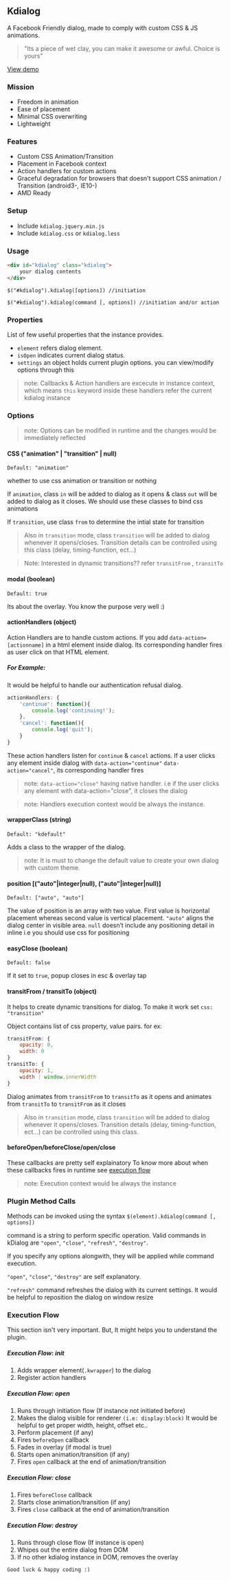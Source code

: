 ## Kdialog

A Facebook Friendly dialog, made to comply with custom CSS & JS animations. 
> "Its a piece of wet clay, you can make it awesome or awful. Choice is yours"

[View demo](http://moorthy-g.github.io/kdialog/)

### Mission
- Freedom in animation
- Ease of placement
- Minimal CSS overwriting
- Lightweight


### Features
- Custom CSS Animation/Transition
- Placement in Facebook context
- Action handlers for custom actions
- Graceful degradation for browsers that doesn't support CSS animation / Transition (android3-, IE10-)
- AMD Ready


### Setup
- Include `kdialog.jquery.min.js`
- Include `kdialog.css` or `kdialog.less`

### Usage

```html
<div id="kdialog" class="kdialog">
    your dialog contents
</div>
```

```
$("#kdialog").kdialog([options]) //initiation
```

```
$("#kdialog").kdialog(command [, options]) //initiation and/or action
```

### Properties

List of few useful properties that the instance provides.

- `element` refers dialog element.
- `isOpen` indicates current dialog status.
- `settings` an object holds current plugin options. you can view/modify options through this

> note: Callbacks & Action handlers are excecute in instance context, which means `this` keyword inside these handlers refer the current kdialog instance


### Options
> note: Options can be modified in runtime and the changes would be immediately reflected

#### CSS ("animation" | "transition" | null)
`Default: "animation"`

whether to use css animation or transition or nothing

If `animation`, class `in` will be added to dialog as it opens & class `out` will be added to dialog as it closes. We should use these classes to bind css animations

If `transition`, use class `from` to determine the intial state for transition

> Also in `transition` mode, class `transition` will be added to dialog whenever it opens/closes. 
> Transition details can be controlled using this class (delay, timing-function, ect...)

> Note: Interested in dynamic transitions?? refer `transitFrom` , `transitTo` 


#### modal (boolean)
`Default: true`

Its about the overlay. You know the purpose very well :)


#### actionHandlers (object)

Action Handlers are to handle custom actions.
If you add `data-action=[actionname]` in a html element inside dialog. Its corresponding handler fires as user click on that HTML element.


##### **For Example:**
It would be helpful to handle our authentication refusal dialog. 

```javascript
actionHandlers: {
    'continue': function(){
        console.log('continuing!');
    },
    'cancel': function(){
        console.log('quit');
    }
}
```
These action handlers listen for `continue` & `cancel` actions. If a user clicks any element inside dialog with `data-action="continue"` `data-action="cancel"`, its corresponding handler fires 

> note: `data-action="close"` having native handler. i.e if the user clicks any element with data-action="close", it closes the dialog

> note: Handlers execution context would be always the instance.


#### wrapperClass (string)
`Default: "kdefault"`

Adds a class to the wrapper of the dialog. 
> note: It is must to change the default value to create your own dialog with custom theme.


#### position [("auto"|integer|null), ("auto"|integer|null)]
`Default: ["auto", "auto"]`

The value of position is an array with two value. First value is horizontal placement whereas second value is vertical placement. `"auto"` aligns the dialog center in visible area. `null` doesn’t include any positioning detail in inline
i.e you should use css for positioning


#### easyClose (boolean)
`Default: false`

If it set to `true`, popup closes in esc & overlay tap


#### transitFrom / transitTo (object)
It helps to create dynamic transitions for dialog. To make it work set `css: "transition"`

Object contains list of css property, value pairs. for ex:

```javascript
transitFrom: {
    opacity: 0,
    width: 0
}
transitTo: {
    opacity: 1,
	width : window.innerWidth
}
```

Dialog animates from `transitFrom` to `transitTo` as it opens
and animates from `transitTo` to `transitFrom` as it closes

> Also in `transition` mode, class `transition` will be added to dialog whenever it opens/closes. 
> Transition details (delay, timing-function, ect...) can be controlled using this class.


#### beforeOpen/beforeClose/open/close

These callbacks are pretty self explainatory
To know more about when these callbacks fires in runtime see [execution flow](#execution-flow)

> note: Execution context would be always the instance


### Plugin Method Calls

Methods can be invoked using the syntax `$(element).kdialog(command [, options])`

command is a string to perform specific operation. 
Valid commands in kDialog are `"open"`, `"close"`, `"refresh"`, `"destroy"`.

If you specify any options alongwith, they will be applied while command execution.

`"open"`, `"close"`, `"destroy"` are self explanatory.

`"refresh"` command refreshes the dialog with its current settings. 
It would be helpful to reposition the dialog on window resize


### Execution Flow
This section isn't very important. But, It might helps you to understand the plugin.


##### **Execution Flow: init**
1. Adds wrapper element(`.kwrapper`) to the dialog
2. Register action handlers


##### **Execution Flow: open**
1. Runs through initiation flow (If instance not initiated before)
2. Makes the dialog visible for renderer `(i.e: display:block)`
   It would be helpful to get proper width, height, offset etc..
3. Perform placement (if any)
4. Fires `beforeOpen` callback
5. Fades in overlay (if modal is true)
6. Starts open animation/transition (if any)
7. Fires `open` callback at the end of animation/transition


##### **Execution Flow: close**
1. Fires `beforeClose` callback
2. Starts close animation/transition (if any)
3. Fires `close` callback at the end of animation/transition


##### **Execution Flow: destroy**
1. Runs through close flow (If instance is open)
2. Whipes out the entire dialog from DOM
3. If no other kdialog instance in DOM, removes the overlay

```
Good luck & happy coding :)
```